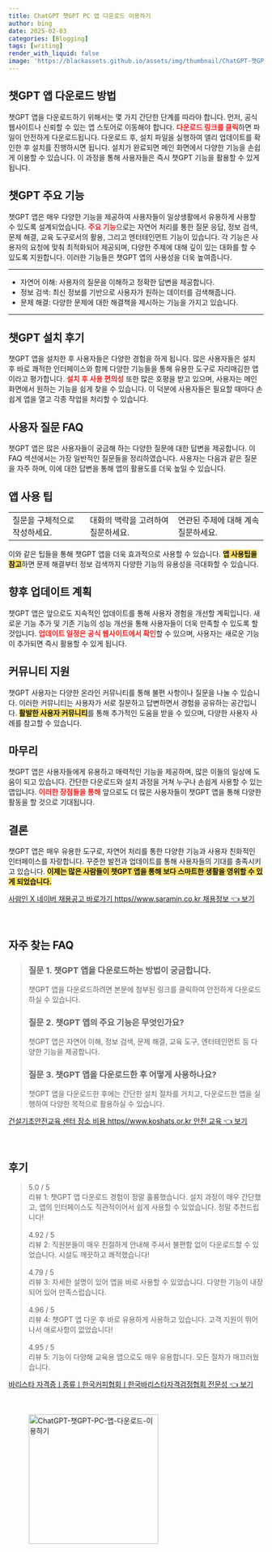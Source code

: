 ```yaml
---
title: ChatGPT 챗GPT PC 앱 다운로드 이용하기
author: bing
date: 2025-02-03
categories: [Blogging]
tags: [writing]
render_with_liquid: false
image: 'https://blackassets.github.io/assets/img/thumbnail/ChatGPT-챗GPT-PC-앱-다운로드-이용하기.webp'
---
```



<h2 id='챗GPT 앱 다운로드 방법'>챗GPT 앱 다운로드 방법</h2>

<p>챗GPT 앱을 다운로드하기 위해서는 몇 가지 간단한 단계를 따라야 합니다. 먼저, 공식 웹사이트나 신뢰할 수 있는 앱 스토어로 이동해야 합니다. <b><span style="color: #ee2323;">다운로드 링크를 클릭</span></b>하면 파일이 안전하게 다운로드됩니다. 다운로드 후, 설치 파일을 실행하여 앨리 업데이트를 확인한 후 설치를 진행하시면 됩니다. 설치가 완료되면 메인 화면에서 다양한 기능을 손쉽게 이용할 수 있습니다. 이 과정을 통해 사용자들은 즉시 챗GPT 기능을 활용할 수 있게 됩니다.</p>

<h2 id='챗GPT 주요 기능'>챗GPT 주요 기능</h2>

<p>챗GPT 앱은 매우 다양한 기능을 제공하여 사용자들이 일상생활에서 유용하게 사용할 수 있도록 설계되었습니다. <b><span style="color: #ee2323;">주요 기능</span></b>으로는 자연어 처리를 통한 질문 응답, 정보 검색, 문제 해결, 교육 도구로서의 활용, 그리고 엔터테인먼트 기능이 있습니다. 각 기능은 사용자의 요청에 맞춰 최적화되어 제공되며, 다양한 주제에 대해 깊이 있는 대화를 할 수 있도록 지원합니다. 이러한 기능들은 챗GPT 앱의 사용성을 더욱 높여줍니다.</p>

<hr />

<ul>
    <li>자연어 이해: 사용자의 질문을 이해하고 정확한 답변을 제공합니다.</li>
    <li>정보 검색: 최신 정보를 기반으로 사용자가 원하는 데이터를 검색해줍니다.</li>
    <li>문제 해결: 다양한 문제에 대한 해결책을 제시하는 기능을 가지고 있습니다.</li>
</ul>

<hr />

<h2 id='챗GPT 설치 후기'>챗GPT 설치 후기</h2>

<p>챗GPT 앱을 설치한 후 사용자들은 다양한 경험을 하게 됩니다. 많은 사용자들은 설치 후 바로 쾌적한 인터페이스와 함께 다양한 기능들을 통해 유용한 도구로 자리매김한 앱이라고 평가합니다. <b><span style="color: #ee2323;">설치 후 사용 편의성</span></b> 또한 많은 호평을 받고 있으며, 사용자는 메인 화면에서 원하는 기능을 쉽게 찾을 수 있습니다. 이 덕분에 사용자들은 필요할 때마다 손쉽게 앱을 열고 각종 작업을 처리할 수 있습니다.</p>

<h2 id='사용자 질문 FAQ'>사용자 질문 FAQ</h2>

<p>챗GPT 앱은 많은 사용자들이 궁금해 하는 다양한 질문에 대한 답변을 제공합니다. 이 FAQ 섹션에서는 가장 일반적인 질문들을 정리하였습니다. 사용자는 다음과 같은 질문을 자주 하며, 이에 대한 답변을 통해 앱의 활용도를 더욱 높일 수 있습니다.</p>

<h2 id='앱 사용 팁'>앱 사용 팁</h2>

<table>
    <tr>
        <td>질문을 구체적으로 작성하세요.</td>
        <td>대화의 맥락을 고려하여 질문하세요.</td>
        <td>연관된 주제에 대해 계속 질문하세요.</td>
    </tr>
</table>

<p>이와 같은 팁들을 통해 챗GPT 앱을 더욱 효과적으로 사용할 수 있습니다. <b><span style="background-color: #ffe066;">앱 사용팁을 참고</span></b>하면 문제 해결부터 정보 검색까지 다양한 기능의 유용성을 극대화할 수 있습니다.</p>

<h2 id='향후 업데이트 계획'>향후 업데이트 계획</h2>

<p>챗GPT 앱은 앞으로도 지속적인 업데이트를 통해 사용자 경험을 개선할 계획입니다. 새로운 기능 추가 및 기존 기능의 성능 개선을 통해 사용자들이 더욱 만족할 수 있도록 할 것입니다. <b><span style="color: #ee2323;">업데이트 일정은 공식 웹사이트에서 확인</span></b>할 수 있으며, 사용자는 새로운 기능이 추가되면 즉시 활용할 수 있게 됩니다.</p>

<h2 id='커뮤니티 지원'>커뮤니티 지원</h2>

<p>챗GPT 사용자는 다양한 온라인 커뮤니티를 통해 불편 사항이나 질문을 나눌 수 있습니다. 이러한 커뮤니티는 사용자가 서로 질문하고 답변하면서 경험을 공유하는 공간입니다. <b><span style="background-color: #ffe066;">활발한 사용자 커뮤니티</span></b>를 통해 추가적인 도움을 받을 수 있으며, 다양한 사용자 사례를 참고할 수 있습니다.</p>

<h2 id='마무리'>마무리</h2>

<p>챗GPT 앱은 사용자들에게 유용하고 매력적인 기능을 제공하며, 많은 이들의 일상에 도움이 되고 있습니다. 간단한 다운로드와 설치 과정을 거쳐 누구나 손쉽게 사용할 수 있는 앱입니다. <b><span style="color: #ee2323;">이러한 장점들을 통해</span></b> 앞으로도 더 많은 사용자들이 챗GPT 앱을 통해 다양한 활동을 할 것으로 기대됩니다.</p>

<h2 id='결론'>결론</h2>

<p>챗GPT 앱은 매우 유용한 도구로, 자연어 처리를 통한 다양한 기능과 사용자 친화적인 인터페이스를 자랑합니다. 꾸준한 발전과 업데이트를 통해 사용자들의 기대를 충족시키고 있습니다. <b><span style="background-color: #ffe066;">이제는 많은 사람들이 챗GPT 앱을 통해 보다 스마트한 생활을 영위할 수 있게 되었습니다.</span></b></p>


<p><a class="click-button" title="사람인 X 네이버 채용공고 바로가기 https//www.saramin.co.kr 채용정보" href="https://blackassets.github.io/posts/%EC%82%AC%EB%9E%8C%EC%9D%B8-X-%EB%84%A4%EC%9D%B4%EB%B2%84-%EC%B1%84%EC%9A%A9%EA%B3%B5%EA%B3%A0-%EB%B0%94%EB%A1%9C%EA%B0%80%EA%B8%B0-httpswww.saramin.co.kr-%EC%B1%84%EC%9A%A9%EC%A0%95%EB%B3%B4/" rel="dofollow">사람인 X 네이버 채용공고 바로가기 https//www.saramin.co.kr 채용정보 👈 보기</a></p><br>
<h2 id='자주_찾는_FAQ'>자주 찾는 FAQ</h2>
<div itemscope="" itemtype="https://schema.org/FAQPage"> 
<blockquote> 
<div itemscope="" itemprop="mainEntity" itemtype="https://schema.org/Question"> 
<h3 itemprop="name">질문 1. 챗GPT 앱을 다운로드하는 방법이 궁금합니다.</h3> 
<div itemscope="" itemprop="acceptedAnswer" itemtype="https://schema.org/Answer"> 
<span itemprop="text"> 
<p>챗GPT 앱을 다운로드하려면 본문에 첨부된 링크를 클릭하여 안전하게 다운로드하실 수 있습니다.</p> 
</span> 
</div> 
</div> 
<div itemscope="" itemprop="mainEntity" itemtype="https://schema.org/Question"> 
<h3 itemprop="name">질문 2. 챗GPT 앱의 주요 기능은 무엇인가요?</h3> 
<div itemscope="" itemprop="acceptedAnswer" itemtype="https://schema.org/Answer"> 
<span itemprop="text"> 
<p>챗GPT 앱은 자연어 이해, 정보 검색, 문제 해결, 교육 도구, 엔터테인먼트 등 다양한 기능을 제공합니다.</p> 
</span> 
</div> 
</div> 
<div itemscope="" itemprop="mainEntity" itemtype="https://schema.org/Question"> 
<h3 itemprop="name">질문 3. 챗GPT 앱을 다운로드한 후 어떻게 사용하나요?</h3> 
<div itemscope="" itemprop="acceptedAnswer" itemtype="https://schema.org/Answer"> 
<span itemprop="text"> 
<p>챗GPT 앱을 다운로드한 후에는 간단한 설치 절차를 거치고, 다운로드한 앱을 실행하여 다양한 목적으로 활용하실 수 있습니다.</p> 
</span> 
</div> 
</div> 
</blockquote> 
</div>
<p><a class="click-button" title="건설기초안전교육 센터 장소 비용 https//www.koshats.or.kr 안전 교육" href="https://blackassets.github.io/posts/%EA%B1%B4%EC%84%A4%EA%B8%B0%EC%B4%88%EC%95%88%EC%A0%84%EA%B5%90%EC%9C%A1-%EC%84%BC%ED%84%B0-%EC%9E%A5%EC%86%8C-%EB%B9%84%EC%9A%A9-httpswww.koshats.or.kr-%EC%95%88%EC%A0%84-%EA%B5%90%EC%9C%A1/" rel="dofollow">건설기초안전교육 센터 장소 비용 https//www.koshats.or.kr 안전 교육 👈 보기</a></p><br>
<h2 id='후기'>후기</h2>
<div itemscope itemtype="https://schema.org/Product">
  <blockquote>
  <div itemprop="review" itemscope itemtype="https://schema.org/Review">
      <div itemprop="reviewRating" itemscope itemtype="https://schema.org/Rating"> <span itemprop="ratingValue">5.0</span> / <span itemprop="bestRating">5</span> </div>
      <span itemprop="reviewBody">리뷰 1: 챗GPT 앱 다운로드 경험이 정말 훌륭했습니다. 설치 과정이 매우 간단했고, 앱의 인터페이스도 직관적이어서 쉽게 사용할 수 있었습니다. 정말 추천드립니다!</span>
  </div>
  <br>
  <div itemprop="review" itemscope itemtype="https://schema.org/Review">
      <div itemprop="reviewRating" itemscope itemtype="https://schema.org/Rating"> <span itemprop="ratingValue">4.92</span> / <span itemprop="bestRating">5</span> </div>
      <span itemprop="reviewBody">리뷰 2: 직원분들이 매우 친절하게 안내해 주셔서 불편함 없이 다운로드할 수 있었습니다. 시설도 깨끗하고 쾌적했습니다!</span>
  </div>
  <br>
  <div itemprop="review" itemscope itemtype="https://schema.org/Review">
      <div itemprop="reviewRating" itemscope itemtype="https://schema.org/Rating"> <span itemprop="ratingValue">4.79</span> / <span itemprop="bestRating">5</span> </div>
      <span itemprop="reviewBody">리뷰 3: 자세한 설명이 있어 앱을 바로 사용할 수 있었습니다. 다양한 기능이 내장되어 있어 만족스럽습니다.</span>
  </div>
  <br>
  <div itemprop="review" itemscope itemtype="https://schema.org/Review">
      <div itemprop="reviewRating" itemscope itemtype="https://schema.org/Rating"> <span itemprop="ratingValue">4.96</span> / <span itemprop="bestRating">5</span> </div>
      <span itemprop="reviewBody">리뷰 4: 챗GPT 앱 다운 후 바로 유용하게 사용하고 있습니다. 고객 지원이 뛰어나서 애로사항이 없었습니다!</span>
  </div>
  <br>
  <div itemprop="review" itemscope itemtype="https://schema.org/Review">
      <div itemprop="reviewRating" itemscope itemtype="https://schema.org/Rating"> <span itemprop="ratingValue">4.95</span> / <span itemprop="bestRating">5</span> </div>
      <span itemprop="reviewBody">리뷰 5: 기능이 다양해 교육용 앱으로도 매우 유용합니다. 모든 절차가 매끄러웠습니다.</span>
  </div>
  </blockquote>
</div>
<p><a class="click-button" title="바리스타 자격증ㅣ종류ㅣ한국커피협회ㅣ한국바리스타자격검정협회 전문성" href="https://blackassets.github.io/posts/%EB%B0%94%EB%A6%AC%EC%8A%A4%ED%83%80-%EC%9E%90%EA%B2%A9%EC%A6%9D%E3%85%A3%EC%A2%85%EB%A5%98%E3%85%A3%ED%95%9C%EA%B5%AD%EC%BB%A4%ED%94%BC%ED%98%91%ED%9A%8C%E3%85%A3%ED%95%9C%EA%B5%AD%EB%B0%94%EB%A6%AC%EC%8A%A4%ED%83%80%EC%9E%90%EA%B2%A9%EA%B2%80%EC%A0%95%ED%98%91%ED%9A%8C-%EC%A0%84%EB%AC%B8%EC%84%B1/" rel="dofollow">바리스타 자격증ㅣ종류ㅣ한국커피협회ㅣ한국바리스타자격검정협회 전문성 👈 보기</a></p><br>
<figure class="image"><img src="https://blackassets.github.io/assets/img/thumbnail/ChatGPT-챗GPT-PC-앱-다운로드-이용하기.webp" alt="ChatGPT-챗GPT-PC-앱-다운로드-이용하기" width="256" height="256"></figure>